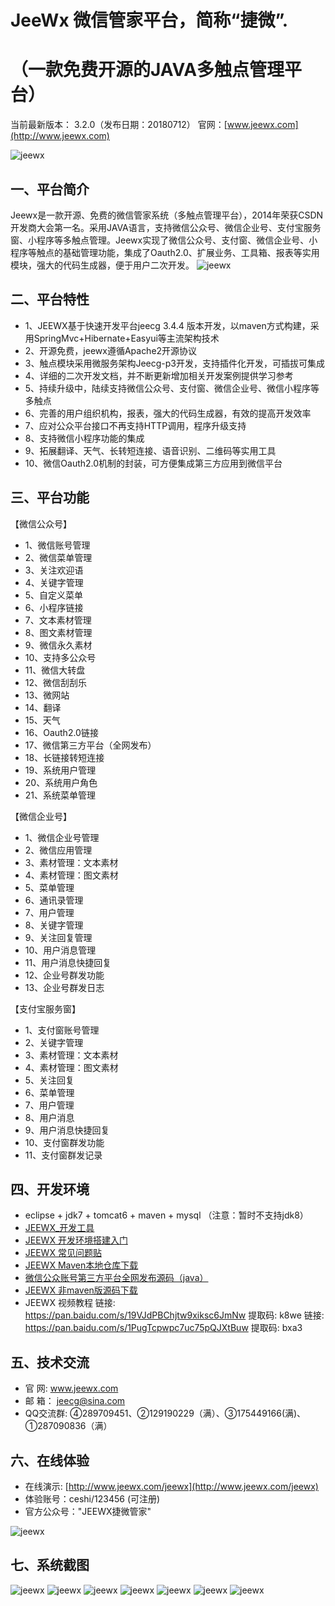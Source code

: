 JeeWx 微信管家平台，简称“捷微”.
===============
  （一款免费开源的JAVA多触点管理平台）
===============
当前最新版本： 3.2.0（发布日期：20180712）
官网：[www.jeewx.com](http://www.jeewx.com) 

![jeewx](https://static.oschina.net/uploads/img/201807/26192621_ou91.png "jeewx")
<br>

一、平台简介
-----------------------------------
Jeewx是一款开源、免费的微信管家系统（多触点管理平台），2014年荣获CSDN开发商大会第一名。采用JAVA语言，支持微信公众号、微信企业号、支付宝服务窗、小程序等多触点管理。Jeewx实现了微信公众号、支付窗、微信企业号、小程序等触点的基础管理功能，集成了Oauth2.0、扩展业务、工具箱、报表等实用模块，强大的代码生成器，便于用户二次开发。
![jeewx](https://static.oschina.net/uploads/img/201807/26193036_XzZ1.png "jeewx")

二、平台特性
-----------------------------------
* 	1、JEEWX基于快速开发平台jeecg 3.4.4 版本开发，以maven方式构建，采用SpringMvc+Hibernate+Easyui等主流架构技术
*   2、开源免费，jeewx遵循Apache2开源协议
*   3、触点模块采用微服务架构Jeecg-p3开发，支持插件化开发，可插拔可集成
*   4、详细的二次开发文档，并不断更新增加相关开发案例提供学习参考
*   5、持续升级中，陆续支持微信公众号、支付窗、微信企业号、微信小程序等多触点
*   6、完善的用户组织机构，报表，强大的代码生成器，有效的提高开发效率
*   7、应对公众平台接口不再支持HTTP调用，程序升级支持
*   8、支持微信小程序功能的集成
*   9、拓展翻译、天气、长转短连接、语音识别、二维码等实用工具
*   10、微信Oauth2.0机制的封装，可方便集成第三方应用到微信平台


三、平台功能
-----------------------------------

【微信公众号】
*   1、微信账号管理
*   2、微信菜单管理
*   3、关注欢迎语
*   4、关键字管理
*   5、自定义菜单
*   6、小程序链接
*   7、文本素材管理
*   8、图文素材管理
*   9、微信永久素材
*   10、支持多公众号
*   11、微信大转盘
*   12、微信刮刮乐
*   13、微网站
*   14、翻译
*   15、天气
*   16、Oauth2.0链接
*   17、微信第三方平台（全网发布）
*   18、长链接转短连接
*   19、系统用户管理
*   20、系统用户角色
*   21、系统菜单管理


【微信企业号】
*   1、微信企业号管理
*   2、微信应用管理
*   3、素材管理：文本素材
*   4、素材管理：图文素材
*   5、菜单管理
*   6、通讯录管理
*   7、用户管理
*   8、关键字管理
*   9、关注回复管理
*   10、用户消息管理
*   11、用户消息快捷回复
*   12、企业号群发功能
*   13、企业号群发日志

	
【支付宝服务窗】
*   1、支付窗账号管理
*   2、关键字管理
*   3、素材管理：文本素材
*   4、素材管理：图文素材
*   5、关注回复
*   6、菜单管理
*   7、用户管理
*   8、用户消息
*   9、用户消息快捷回复
*   10、支付窗群发功能
*   11、支付窗群发记录


四、开发环境
-----------------------------------
  * eclipse + jdk7 + tomcat6 + maven + mysql （注意：暂时不支持jdk8）
  * [JEEWX_开发工具](http://blog.csdn.net/zhangdaiscott/article/details/78072438)
  * [JEEWX 开发环境搭建入门](http://blog.csdn.net/zhangdaiscott/article/details/50915206)
  * [JEEWX 常见问题贴](http://www.jeecg.org/forum.php?mod=viewthread&tid=1830&extra=page%3D1)
  * [JEEWX Maven本地仓库下载](http://git.oschina.net/jeecg/jeecg-local-maven)
  * [微信公众账号第三方平台全网发布源码（java）](http://blog.csdn.net/zhangdaiscott/article/details/48269837)
  * [JEEWX 非maven版源码下载](https://github.com/zhangdaiscott/jeewx-nomaven)
 * JEEWX 视频教程
     链接: https://pan.baidu.com/s/19VJdPBChjtw9xiksc6JmNw 提取码: k8we
     链接: https://pan.baidu.com/s/1PugTcpwpc7uc75pQJXtBuw 提取码: bxa3

五、技术交流
-----------------------------------
* 	官 网:  www.jeewx.com
* 	邮 箱： jeecg@sina.com
* 	QQ交流群:  ④289709451、②129190229（满）、③175449166(满)、①287090836（满）


六、在线体验
-----------------------------------
*   在线演示: [http://www.jeewx.com/jeewx](http://www.jeewx.com/jeewx)
*   体验账号：ceshi/123456 (可注册)
*   官方公众号："JEEWX捷微管家"

![jeewx](https://static.oschina.net/uploads/img/201807/26192949_MNyN.png "jeewx")


七、系统截图 
-----------------------------------
![jeewx](https://static.oschina.net/uploads/img/201807/26192218_JhGj.png "jeewx")
![jeewx](https://static.oschina.net/uploads/img/201807/26192231_JVRQ.png "jeewx")
![jeewx](https://camo.githubusercontent.com/eaeb5055fa7703fb2fd272e03d7bd74cab9bbffb/687474703a2f2f696d672e626c6f672e6373646e2e6e65742f32303136303832323137333832383338313f77617465726d61726b2f322f746578742f6148523063446f764c324a736232637559334e6b626935755a5851762f666f6e742f3561364c354c32542f666f6e7473697a652f3430302f66696c6c2f49304a42516b46434d413d3d2f646973736f6c76652f37302f677261766974792f43656e746572 "jeewx")
![jeewx](https://camo.githubusercontent.com/e08dc94ca72e7ae671cee5dd732b5737c4a79f70/687474703a2f2f696d672e626c6f672e6373646e2e6e65742f32303136303332333135323530383832373f77617465726d61726b2f322f746578742f6148523063446f764c324a736232637559334e6b626935755a5851762f666f6e742f3561364c354c32542f666f6e7473697a652f3430302f66696c6c2f49304a42516b46434d413d3d2f646973736f6c76652f37302f677261766974792f43656e746572 "jeewx")
![jeewx](https://static.oschina.net/uploads/img/201807/26192243_Z6kP.png "jeewx")
![jeewx](https://static.oschina.net/uploads/img/201807/26192252_wNNj.png "jeewx")
![jeewx](https://static.oschina.net/uploads/img/201807/26192259_xGJx.png "jeewx")

